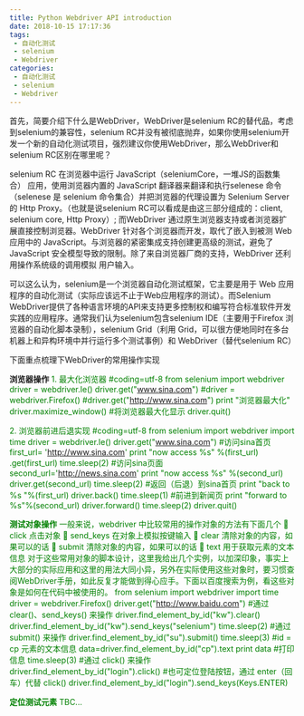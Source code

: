 ```yaml
---
title: Python Webdriver API introduction
date: 2018-10-15 17:17:36
tags:
 - 自动化测试
 - selenium
 - Webdriver
categories:
 - 自动化测试
 - selenium
 - Webdriver
---
```

首先，简要介绍下什么是WebDriver，WebDriver是selenium RC的替代品，考虑到selenium的兼容性，selenium RC并没有被彻底抛弃，如果你使用selenium开发一个新的自动化测试项目，强烈建议你使用WebDriver，那么WebDriver和selenium RC区别在哪里呢？

selenium RC 在浏览器中运行 JavaScript（seleniumCore，一堆JS的函数集合） 应用，使用浏览器内置的 JavaScript 翻译器来翻译和执行selenese 命令（selenese 是 selenium 命令集合）并把浏览器的代理设置为 Selenium Server 的
Http Proxy。（也就是说selenium RC可以看成是由这三部分组成的：client, selenium core, Http Proxy）; 而WebDriver 通过原生浏览器支持或者浏览器扩展直接控制浏览器。WebDriver 针对各个浏览器而开发，取代了嵌入到被测 Web 应用中的 JavaScript。与浏览器的紧密集成支持创建更高级的测试，避免了JavaScript 安全模型导致的限制。除了来自浏览器厂商的支持，WebDriver 还利用操作系统级的调用模拟
用户输入。

可以这么认为，selenium是一个浏览器自动化测试框架，它主要是用于 Web 应用程序的自动化测试（实际应该远不止于Web应用程序的测试）。而Selenium WebDriver提供了各种语言环境的API来支持更多控制权和编写符合标准软件开发实践的应用程序。通常我们认为selenium包含selenium IDE（主要用于Firefox 浏览器的自动化脚本录制），selenium Grid（利用 Grid，可以很方便地同时在多台机器上和异构环境中并行运行多个测试事例）和 WebDriver（替代selenium RC）

<!--MORE-->
下面重点梳理下WebDriver的常用操作实现

**浏览器操作**
<font color='green'>1. 最大化浏览器
#coding=utf-8
from selenium import webdriver
driver = webdriver.Ie()
driver.get("www.sina.com")
#driver = webdriver.Firefox()
#driver.get("http://www.sina.com")
print "浏览器最大化"
driver.maximize_window() #将浏览器最大化显示
driver.quit()

<font color='green'>2. 浏览器前进后退实现
#coding=utf-8
from selenium import webdriver
import time
driver = webdriver.Ie()
driver.get("www.sina.com")
#访问sina首页
first_url= 'http://www.sina.com'
print "now access %s" %(first_url)
.get(first_url)
time.sleep(2)
#访问sina页面
second_url='http://news.sina.com'
print "now access %s" %(second_url)
driver.get(second_url)
time.sleep(2)
#返回（后退）到sina首页
print "back to %s "%(first_url)
driver.back()
time.sleep(1)
#前进到新闻页
print "forward to %s"%(second_url)
driver.forward()
time.sleep(2)
driver.quit()

**测试对象操作**
一般来说，webdriver 中比较常用的操作对象的方法有下面几个
   click 点击对象
   send_keys 在对象上模拟按键输入
   clear 清除对象的内容，如果可以的话
   submit 清除对象的内容，如果可以的话
   text 用于获取元素的文本信息
对于这些常用对象的脚本设计，这里我给出几个实例，以加深印象，事实上大部分的实际应用和这里的用法大同小异，另外在实际使用这些对象时，要习惯查阅WebDriver手册，如此反复才能做到得心应手。下面以百度搜索为例，看这些对象是如何在代码中被使用的。
from selenium import webdriver
import time
driver = webdriver.Firefox()
driver.get("http://www.baidu.com")
#通过 clear()、send_keys() 来操作
driver.find_element_by_id("kw").clear()
driver.find_element_by_id("kw").send_keys("selenium")
time.sleep(2)
#通过 submit() 来操作
driver.find_element_by_id("su").submit()
time.sleep(3)
#id = cp 元素的文本信息
data=driver.find_element_by_id("cp").text
print data #打印信息
time.sleep(3)
#通过 click() 来操作
driver.find_element_by_id("login").click()
#也可定位登陆按钮，通过 enter（回车）代替 click()
driver.find_element_by_id("login").send_keys(Keys.ENTER)

**定位测试元素**
TBC...
